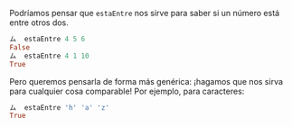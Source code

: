 Podríamos pensar que `estaEntre` nos sirve para saber si un número está entre otros dos. 

```haskell
ム  estaEntre 4 5 6
False
ム  estaEntre 4 1 10
True
```

Pero queremos pensarla de forma más genérica: ¡hagamos que nos sirva para cualquier cosa comparable! Por ejemplo, para caracteres:

```haskell
ム  estaEntre 'h' 'a' 'z'
True
```

